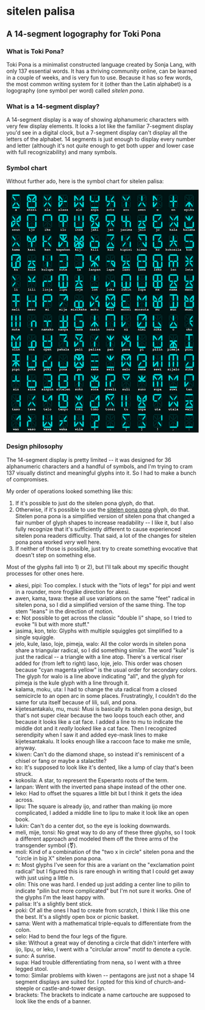# sitelen palisa
## A 14-segment logography for Toki Pona

### What is Toki Pona?
Toki Pona is a minimalist constructed language created by Sonja Lang, with only 137 essential words. It has a thriving community online, can be learned in a couple of weeks, and is very fun to use. Because it has so few words, the most common writing system for it (other than the Latin alphabet) is a logography (one symbol per word) called *sitelen pona*.

### What is a 14-segment display?

A 14-segment display is a way of showing alphanumeric characters with very few display elements. It looks a lot like the familiar 7-segment display you'd see in a digital clock, but a 7-segment display can't display all the letters of the alphabet. 14 segments is just enough to display every number and letter (although it's not *quite* enough to get both upper and lower case with full recognizability) and many symbols.

### Symbol chart
Without further ado, here is the symbol chart for sitelen palisa:

![The symbol chart for sitelen palisa.](full_table.png)

### Design philosophy
The 14-segment display is pretty limited -- it was designed for 36 alphanumeric characters and a handful of symbols, and I'm trying to cram 137 visually distinct and meaningful glyphs into it. So I had to make a bunch of compromises.

My order of operations looked something like this:
1. If it's possible to just do the sitelen pona glyph, do that.
2. Otherwise, if it's possible to use the [sitelen pona pona](https://jackhumbert.github.io/sitelen-pona-pona/) glyph, do that. Sitelen pona pona is a simplified version of sitelen pona that changed a fair number of glyph shapes to increase readability -- I like it, but I also fully recognize that it's sufficiently different to cause experienced sitelen pona readers difficulty. That said, a lot of the changes for sitelen pona pona worked *very* well here.
3. If neither of those is possible, just try to create something evocative that doesn't step on something else.

Most of the glyphs fall into 1) or 2), but I'll talk about my specific thought processes for other ones here.

- akesi, pipi: Too complex. I stuck with the "lots of legs" for pipi and went in a rounder, more froglike direction for akesi.
- awen, kama, tawa: these all use variations on the same "feet" radical in sitelen pona, so I did a simplified version of the same thing. The top stem "leans" in the direction of motion.
- e: Not possible to get across the classic "double li" shape, so I tried to evoke "li but with more stuff."
- jasima, kon, telo: Glyphs with multiple squiggles got simplified to a single squiggle.
- jelo, kule, laso, loje, pimeja, walo: All the color words in sitelen pona share a triangular radical, so I did something similar. The word "kule" is just the radical -- a triangle with a line atop. There's a vertical riser added for (from left to right) laso, loje, jelo. This order was chosen because "cyan magenta yellow" is the usual order for secondary colors. The glyph for walo is a line above indicating "all", and the glyph for pimeja is the kule glyph with a line through it.
- kalama, moku, uta: I had to change the uta radical from a closed semicircle to an open arc in some places. Frustratingly, I couldn't do the same for uta itself because of lili, suli, and pona.
- kijetesantakalu, mu, musi: Musi is basically its sitelen pona design, but that's not super clear because the two loops touch each other, and because it looks like a cat face. I added a line to mu to indicate the middle dot and it *really* looked like a cat face. Then I recognized serendipity when I saw it and added eye-mask lines to make kijetesantakalu. It looks enough like a raccoon face to make me smile, anyway.
- kiwen: Can't do the diamond shape, so instead it's reminiscent of a chisel or fang or maybe a stalactite?
- ko: It's supposed to look like it's dented, like a lump of clay that's been struck.
- kokosila: A star, to represent the Esperanto roots of the term.
- lanpan: Went with the inverted pana shape instead of the other one.
- leko: Had to offset the squares a little bit but I think it gets the idea across.
- lipu: The square is already ijo, and rather than making ijo more complicated, I added a middle line to lipu to make it look like an open book.
- lukin: Can't do a center dot, so the eye is looking downwards.
- meli, mije, tonsi: No great way to do any of these three glyphs, so I took a different approach and modeled them off the three arms of the transgender symbol (⚧).
- moli: Kind of a combination of the "two x in circle" sitelen pona and the "circle in big X" sitelen pona pona.
- n: Most glyphs I've seen for this are a variant on the "exclamation point radical" but I figured this is rare enough in writing that I could get away with just using a little n.
- olin: This one was hard. I ended up just adding a center line to pilin to indicate "pilin but more complicated" but I'm not sure it works. One of the glyphs I'm the least happy with.
- palisa: It's a slightly bent stick. 
- poki: Of all the ones I had to create from scratch, I think I like this one the best. It's a slightly open box or picnic basket.
- sama: Went with a mathematical triple-equals to differentiate from the colon.
- selo: Had to bend the four legs of the figure.
- sike: Without a great way of denoting a circle that didn't interfere with ijo, lipu, or leko, I went with a "circlular arrow" motif to denote a cycle.
- suno: A sunrise.
- supa: Had trouble differentiating from nena, so I went with a three legged stool.
- tomo: Similar problems with kiwen -- pentagons are just not a shape 14 segment displays are suited for. I opted for this kind of church-and-steeple or castle-and-tower design.
- brackets: The brackets to indicate a name cartouche are supposed to look like the ends of a banner.